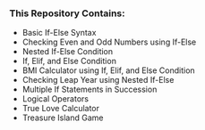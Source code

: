 ### This Repository Contains:
- Basic If-Else Syntax
- Checking Even and Odd Numbers using If-Else
- Nested If-Else Condition
- If, Elif, and Else Condition
- BMI Calculator using If, Elif, and Else Condition
- Checking Leap Year using Nested If-Else
- Multiple If Statements in Succession
- Logical Operators
- True Love Calculator
- Treasure Island Game 
